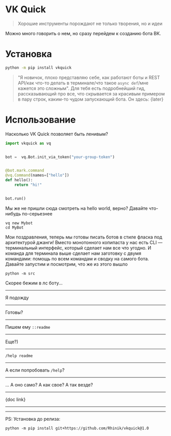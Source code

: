 # VK Quick
> Хорошие инструменты порождают не только творения, но и идеи

Можно много говорить о нем, но сразу перейдем к созданию бота ВК.

# Установка
```bash
python -m pip install vkquick
```
> "Я новичок, плохо представляю себе, как работают боты и REST API/как что-то делать в терминале/что такое `async def`/мне кажется это сложным". Для
> тебя есть подробнейший гид, рассказывающий про все, что скрывается за красивым примером в пару строк, каким-то чудом запускающий бота. Он здесь: {later}

# Использование
Насколько VK Quick позволяет быть ленивым?

```python
import vkquick as vq


bot =  vq.Bot.init_via_token("your-group-token")


@bot.mark.command
@vq.Command(names=["hello"])
def hello():
    return "hi!"


bot.run()
```

Мы же не пришли сюда смотреть на hello world, верно? Давайте что-нибудь по-серьезнее

```shell script
vq new Mybot
cd MyBot
```

Мои поздравления, теперь мы готовы писать ботов в стиле фласка под архитектурой джанги!
Вместо монотонного копипаста у нас есть CLI — терминальный интерфейс, который сделает нам
все что угодно. И команда для терминала выше сделает нам заготовку с двумя командами: помощь по всем командам
и сводку на самого бота. Давайте запустим и посмотрим, что же из этого вышло

```shell script
python -m src
```

Скорее бежим в лс боту...
***
Я подожду
***
Готовы?
***
Пишем ему `::readme`
***
Еще?)
***
`/help readme`
***
А если попробовать `/help`? 
***
... А оно само? А как свое? А так везде?
***
{doc link}

***
***

PS: Установка до релиза:
```shell script
python -m pip install git+https://github.com/Rhinik/vkquick@1.0
```